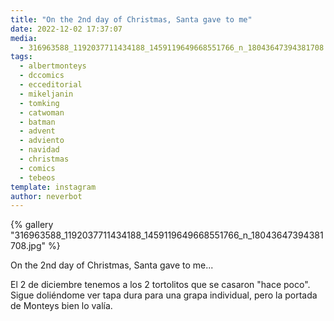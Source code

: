 ```yaml
---
title: "On the 2nd day of Christmas, Santa gave to me"
date: 2022-12-02 17:37:07
media: 
  - 316963588_1192037711434188_1459119649668551766_n_18043647394381708.jpg
tags: 
  - albertmonteys
  - dccomics
  - ecceditorial
  - mikeljanin
  - tomking
  - catwoman
  - batman
  - advent
  - adviento
  - navidad
  - christmas
  - comics
  - tebeos
template: instagram
author: neverbot
---
```


{% gallery "316963588_1192037711434188_1459119649668551766_n_18043647394381708.jpg" %}

On the 2nd day of Christmas, Santa gave to me...

El 2 de diciembre tenemos a los 2 tortolitos que se casaron "hace poco". Sigue doliéndome ver tapa dura para una grapa individual, pero la portada de Monteys bien lo valía.
